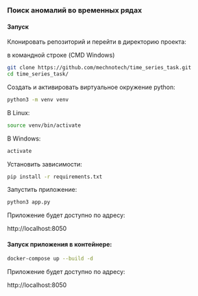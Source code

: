 ### Поиск аномалий во временных рядах

#### Запуск

Клонировать репозиторий и перейти в директорию проекта:

в командной строке (CMD Windows)

```BASH
git clone https://github.com/mechnotech/time_series_task.git
cd time_series_task/
```

Создать и активировать виртуальное окружение python:

```BASH
python3 -m venv venv
```

В Linux:
```BASH
source venv/bin/activate
```

В Windows:
```PowerShell
activate
```

Установить зависимости:

```BASH
pip install -r requirements.txt
```

Запустить приложение:

```BASH
python3 app.py
```
Приложение будет доступно по адресу:

http://localhost:8050


#### Запуск приложения в контейнере:

```BASH
docker-compose up --build -d
```

Приложение будет доступно по адресу:

http://localhost:8050